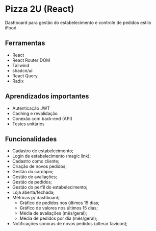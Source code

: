 # Pizza 2U (React)

Dashboard para gestão do estabelecimento e controle de pedidos estilo iFood.

## Ferramentas

- React
- React Router DOM
- Tailwind
- shadcn/ui
- React Query
- Radix

## Aprendizados importantes

- Autenticação JWT
- Caching e revalidação
- Conexão com back-end (API)
- Testes unitários

## Funcionalidades

- Cadastro de estabelecimento;
- Login de estabelecimento (magic link);
- Cadastro como cliente;
- Criação de novos pedidos;
- Gestão do cardápio;
- Gestão de avaliações;
- Gestão de pedidos;
- Gestão do perfil do estabelecimento;
- Loja aberta/fechada;
- Métricas p/ dashboard;
  - Gráfico de pedidos nos últimos 15 dias;
  - Gráfico de valores nos últimos 15 dias;
  - Média de avaliações (mês/geral);
  - Média de pedidos por dia (mês/geral);
- Notificações sonoras de novos pedidos (alterar favicon);
